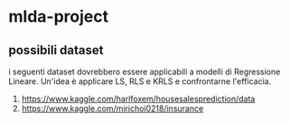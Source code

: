 # mlda-project
## possibili dataset
i seguenti dataset dovrebbero essere applicabili a modelli di Regressione Lineare. Un'idea è applicare LS, RLS e KRLS e confrontarne l'efficacia.
1. https://www.kaggle.com/harlfoxem/housesalesprediction/data
2. https://www.kaggle.com/mirichoi0218/insurance
